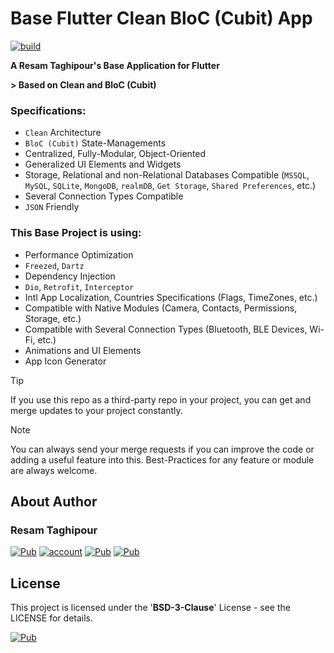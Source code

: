# Base Flutter Clean BloC (Cubit) App

<a href="https://github.com/reesaam/base_flutter_clean_bloc_app"><img src="https://img.shields.io/badge/repo-Base_Flutter_App_/_Clean_BloC-yellowgreen?logo=github" alt="build"></a>

**A Resam Taghipour's Base Application for Flutter**

**> Based on Clean and BloC (Cubit)**

### Specifications:
- `Clean` Architecture
- `BloC (Cubit)` State-Managements
- Centralized, Fully-Modular, Object-Oriented
- Generalized UI Elements and Widgets 
- Storage, Relational and non-Relational Databases Compatible (`MSSQL`, `MySQL`, `SQLite`, `MongoDB`, `realmDB`, `Get Storage`, `Shared Preferences`, etc.)
- Several Connection Types Compatible
- `JSON` Friendly


### This Base Project is using:
- Performance Optimization
- `Freezed`, `Dartz`
- Dependency Injection
- `Dio`, `Retrofit`, `Interceptor`
- Intl App Localization, Countries Specifications (Flags, TimeZones, etc.)
- Compatible with Native Modules (Camera, Contacts, Permissions, Storage, etc.)
- Compatible with Several Connection Types (Bluetooth, BLE Devices, Wi-Fi, etc.)
- Animations and UI Elements
- App Icon Generator

> [!Tip]
> 
> If you use this repo as a third-party repo in your project, you can get and merge updates to your project constantly.

> [!Note]
> 
> You can always send your merge requests if you can improve the code or adding a useful feature into this.
> Best-Practices for any feature or module are always welcome.


## About Author

### Resam Taghipour
<a href="https://www.resam.site"><img src="https://img.shields.io/badge/Website-resam.site-blue" alt="Pub"></a>
<a href="https://github.com/reesaam"><img src="https://img.shields.io/badge/GitHub-reesaam-black?style=flat&logo=github&link=https%3A%2F%2Fgithub.com%2Freesaam" alt="account"></a>
<a href="https://www.linkedin.com/in/resam"><img src="https://img.shields.io/badge/LinkedIn-resam-blue?logo=linkedin" alt="Pub"></a>
<a href="emailto:resam@resam.site"><img src="https://img.shields.io/badge/Email-resam-important?logo=maildotru" alt="Pub"></a>

## License
This project is licensed under the '**BSD-3-Clause**' License - see the LICENSE for details.

<a href="https://pub.dev/packages/base_flutter_clean_bloc_app/license"><img src="https://img.shields.io/badge/LICENSE-blue" alt="Pub"></a>